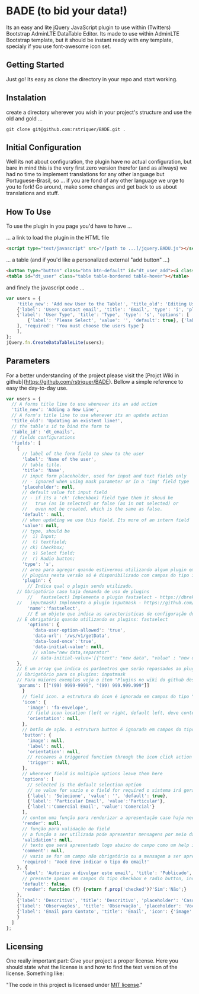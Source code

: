 # BADE (to bid your data!)

Its an easy and lite jQuery JavaScript plugin to use within 
(Twitters) Bootstrap AdminLTE DataTable Editor. Its made to use
within AdminLTE Bootstrap template, but it should be instant ready
with eny template, specialy if you use font-awesome icon set.

## Getting Started

Just go! Its easy as clone the directory in your repo and start working.

## Instalation

create a directory wherever you wish in your project's structure and use the old and gold ...

```shell
git clone git@github.com:rstriquer/BADE.git .
```

## Initial Configuration

Well its not about configuration, the plugin have no actual configuration,
but bare in mind this is the very first zero version therefor (and as allways)
we had no time to implement translations for any other language but 
Portuguese-Brasil, so ... if you are fond of any other language we urge to you
to fork! Go around, make some changes and get back to us about translations
and stuff.

## How To Use

To use the plugin in you page you'd have to have ...

... a link to load the plugin in the HTML file

```html
<script type="text/javascript" src="/[path to ...]/jquery.BADU.js"></script>
```

... a table (and if you'd like a personalized external "add button" ...)
```html
<button type="button" class="btn btn-default" id="dt_user_add"><i class="fa fa-plus"></i></button> System Users:<br />
<table id="dt_user" class="table table-bordered table-hover"></table>
```

and finely the javascript code ...
```javascript
var users = {
	'title_new': 'Add new User to the Table!', 'title_old': 'Editing Users Data!', 'table_id': 'dt_users','fields': [
	{'label': 'Users contact email', 'title': 'Email', 'type': 'i', 'placeholder': 'A valid personal email.', 'required': 'You must provide an email.'},
	{'label': 'User Type', 'title': 'Type', 'type': 's', 'options': [
		{'label': 'Please Select', 'value': '', 'default': true}, {'label': 'Operator', 'value': 'operator'}, {'label': 'Administrator', 'value': 'admin'},
	], 'required': 'You must choose the users type'}
	],
};
jQuery.fn.CreateDataTableLite(users);
```

## Parameters

For a better understanding of the project please visit the [Projct Wiki in github]{https://github.com/rstriquer/BADE).
Bellow a simple reference to easy the day-to-day use.

```javascript
var users = {
  // A forms title line to use whenever its an add action
  'title_new': 'Adding a New Line', 
  // A form's title line to use whenever its an update action
  'title_old': 'Updating an existent line!',
  // the table's id to bind the form to
  'table_id': 'dt_emails',
  // fields configurations
  'fields': [
    {
      // label of the form field to show to the user
      'label': 'Name of the user',
      // table title.
      'title': 'Name',
      // input form placeholder, used for input and text fields only
      // - ignored when using mask parameter or in a 'img' field type
      'placeholder': null,
      // default value fot input field
      // - if its a 'ck' (checkbox) field type them it shoud be 
      //   true (as in selected) or false (as in not selected) or 
      //   even not be created, which is the same as false.
      'default': null,
      // when updating we use this field. Its more of an intern field
      'value': null,
      // type, should be 
      //  i) Input;
      //  t) textfield;
      // ck) Checkbox;
      //  s) Select field;
      //  r) Radio button;
      'type': 's',
      // area para agregar quando estivermos utilizando algum plugin em conjunto com o campo
      // plugins nesta versão só é disponibilizado com campos do tipo input
      'plugin': {
        // Indica qual o plugin sendo utilizado.
	// Obrigatório caso haja demanda de uso de plugins
        //   fastselect) Implementa o plugin fastselect - https://dbrekalo.github.io/fastselect/
	//   inputmask) Implementa o plugin inputmask - https://github.com/RobinHerbots/jquery.inputmask/
        'name':'fastselect',
        // É um objeto que indica as caracteristicas de configuração do plugin, cada um tem a sua característica
	// É obrigatório quando utilizando os plugins: fastselect
        'options': {
          'data-user-option-allowed': 'true',
          'data-url': '/ws/v1/getData',
          'data-load-once':'true',
          'data-initial-value': null,
          // value="new data,separator"
          // data-initial-value='[{"text": "new data", "value" : "new data"}, {"text": "separator", "value" : "separator"}]'
	},
	// É um array que indica os parâmetros que serão repassados ao plugin
	// Obrigatório para os plugins: inputmask
	// Para maiores exemplos veja o item "Plugins no wiki do github deste projeto"
	'params': [["(99) 9999-9999", "(99) 999.999.999"]]
      }
      // field icon. a estrutura do icon é ignorada em campos do tipo "select"
      'icon': {
        'image': 'fa-envelope',
        // field icon location (left or right, default left, deve conter apenas 'l' ou 'r' para representar a orientação)
        'orientation': null,
      },
      // botão de ação. a estrutura button é ignorada em campos do tipo "select"
      'button': {
        'image': null,
        'label': null,
        'orientation': null,
        // receaves a triggered function through the icon click action
        'trigger': null,
      },
      // whenever field is multiple options leave them here
      'options': [
        // selected is the default selection option
        // se value for vazio e o field for required o sistema irá gerar um erro de falta de preenchimento quando estiver sendo avaliado
        {'label': 'Selecione', 'value': '', 'default': true},
        {'label': 'Particular Email', 'value':'Particular'},
        {'label':'Comercial Email', 'value':'Comercial'}
      ],
      // contem uma função para renderizar a apresentação caso haja necessidade
      'render': null,
      // função para validação do field
      // a função a ser utilizada pode apresentar mensagens por meio da funcioalidade confirm ou alert, mas sempre deve retornar apenas verdadeiro ou falso.
      'validation': null,
      // texto que será apresentado logo abaixo do campo como um help inline do mesmo.
      'comment': null,
      // vazio se for um campo não obrigatório ou a mensagem a ser apresentada ao usuário caso seja um campo obrigatório
      'required': 'Você deve indicar o tipo do email!'
    }, {
      'label': 'Autorizo a divulgar este email', 'title': 'Publicado', 'type': 'ck',
      // presente apenas em campos do tipo checkbox e radio button, indica se os mesmos devem ser ou não selecionados.
      'default': false,
      'render': function (f) {return f.prop('checked')?'Sim':'Não';}
    },
    {'label': 'Descritivo', 'title': 'Descritivo', 'placeholder': 'Caso queira pode indicar o nome descritivo do email', 'type': 'i'},
    {'label': 'Observações', 'title': 'Observação', 'placeholder': 'Você pode deixar observações como email para avisos', 'type': 'i'},
    {'label': 'Email para Contato', 'title': 'Email', 'icon': {'image': 'fa-envelope'}, 'type': 'i', 'required': 'You must provide an email',
    }
  ]
};
```

## Licensing

One really important part: Give your project a proper license. Here you should
state what the license is and how to find the text version of the license.
Something like:

"The code in this project is licensed under [MIT license](https://github.com/rstriquer/BADE/blob/master/LICENSE)."
